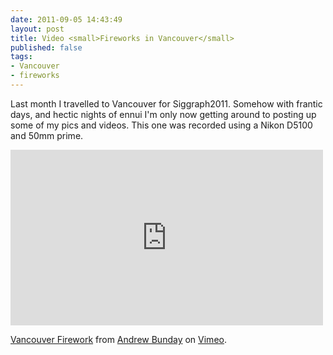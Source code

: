 ```yaml
---
date: 2011-09-05 14:43:49
layout: post
title: Video <small>Fireworks in Vancouver</small>
published: false
tags:
- Vancouver
- fireworks
---
```


Last month I travelled to Vancouver for Siggraph2011. Somehow with frantic days,
and hectic nights of ennui I'm only now getting around to posting up some of my
pics and videos. This one was recorded using a Nikon D5100 and 50mm prime.

<iframe src="http://player.vimeo.com/video/28612968?color=F05822" width="500" height="281" frameborder="0" webkitAllowFullScreen mozallowfullscreen allowFullScreen></iframe> <p><a href="http://vimeo.com/28612968">Vancouver Firework</a> from <a href="http://vimeo.com/andrewbunday">Andrew Bunday</a> on <a href="http://vimeo.com">Vimeo</a>.</p>
